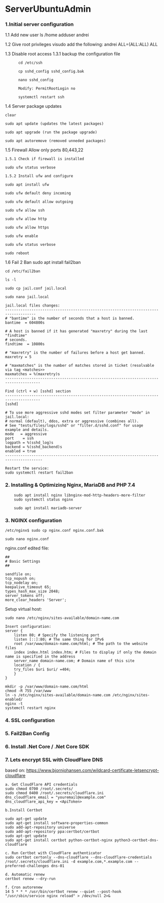 # ServerUbuntuAdmin

### 1.Initial server configuration
1.1 Add new user
    ls /home
    adduser andrei

1.2 Give root privileges
    visudo
    add the following: andrei ALL=(ALL:ALL) ALL
  
1.3 Disable root access
    1.3.1 backup the configuration file
          
          cd /etc/ssh
          
          cp sshd_config sshd_config.bak
          
          nano sshd_config
          
          Modify: PermitRootLogin no
          
          systemctl restart ssh

1.4 Server package updates
    
    clear
    
    sudo apt update (updates the latest packages)
    
    sudo apt upgrade (run the package upgrade)
    
    sudo apt autoremove (removed unneded packages)
    
1.5 Firewall
    Allow only ports 80,443,22
    
    1.5.1 Check if firewall is installed
    
    sudo ufw status verbose
    
    1.5.2 Install ufw and configure
    
    sudo apt install ufw
    
    sudo ufw default deny incoming
    
    sudo ufw default allow outgoing
    
    sudo ufw allow ssh
    
    sudo ufw allow http
    
    sudo ufw allow https
    
    sudo ufw enable
    
    sudo ufw status verbose
    
    sudo reboot
    
1.6 Fail 2 Ban
    sudo apt install fail2ban
    
    cd /etc/fail2ban
    
    ls -l
    
    sudo cp jail.conf jail.local
    
    sudo nano jail.local
    
    jail.local files changes:
    ------------------------------------------------------------------------------------
    # "bantime" is the number of seconds that a host is banned.
    bantime  = 604800s

    # A host is banned if it has generated "maxretry" during the last "findtime"
    # seconds.
    findtime  = 10800s

    # "maxretry" is the number of failures before a host get banned.
    maxretry = 5

    # "maxmatches" is the number of matches stored in ticket (resolvable via tag <matches>>
    maxmatches = %(maxretry)s
    --------------------------------------------------------------------------------------
    
    Find (ctrl + w) [sshd] section
    --------------------------------------------------------------------------------------
    [sshd]

    # To use more aggressive sshd modes set filter parameter "mode" in jail.local:
    # normal (default), ddos, extra or aggressive (combines all).
    # See "tests/files/logs/sshd" or "filter.d/sshd.conf" for usage example and details.
    mode   = aggressive
    port    = ssh
    logpath = %(sshd_log)s
    backend = %(sshd_backend)s
    enabled = true
    ---------------------------------------------------------------------------------------

    Restart the service:
    sudo systemctl restart fail2ban

### 2. Installing & Optimizing Nginx, MariaDB and PHP 7.4

        sudo apt install nginx libnginx-mod-http-headers-more-filter
        sudo systemctl status nginx
        
        sudo apt install mariadb-server

### 3. NGINX configuration

    /etc/nginx$ sudo cp nginx.conf nginx.conf.bak
    
    sudo nano nginx.conf
    
nginx.conf edited file:

    ##
    # Basic Settings
    ##

    sendfile on;
    tcp_nopush on;
    tcp_nodelay on;
    keepalive_timeout 65;
    types_hash_max_size 2048;
    server_tokens off;
    more_clear_headers 'Server';
    
Setup virtual host:

    sudo nano /etc/nginx/sites-available/domain-name.com
    
    Insert configuration:
    server {
        listen 80; # Specify the listening port
        listen [::]:80; # The same thing for IPv6
        root /var/www/domain-name.com/html; # The path to the website files
        index index.html index.htm; # Files to display if only the domain name is specified in the address
        server_name domain-name.com; # Domain name of this site
        location / {
        try_files $uri $uri/ =404;
        }
    }
    
    mkdir -p /var/www/domain-name.com/html
    chmod -R 755 /var/www
    ln -s /etc/nginx/sites-available/domain-name.com /etc/nginx/sites-enabled/
    nginx -t
    systemctl restart nginx

### 4. SSL configuration

### 5. Fail2Ban Config

### 6. Install .Net Core / .Net Core SDK

### 7. Lets encrypt SSL with CloudFlare DNS
based on: https://www.bjornjohansen.com/wildcard-certificate-letsencrypt-cloudflare

    a. Get CloudFlare API credentials
    sudo chmod 0700 /root/.secrets/
    sudo chmod 0400 /root/.secrets/cloudflare.ini
    dns_cloudflare_email = "youremail@example.com"
    dns_cloudflare_api_key = <ApiToken>
    
    b.Install Certbot
    
    sudo apt-get update
    sudo apt-get install software-properties-common
    sudo add-apt-repository universe
    sudo add-apt-repository ppa:certbot/certbot
    sudo apt-get update
    sudo apt-get install certbot python-certbot-nginx python3-certbot-dns-cloudflare
    
    c. Run Certbot with CloudFlare authenticator
    sudo certbot certonly --dns-cloudflare --dns-cloudflare-credentials /root/.secrets/cloudflare.ini -d example.com,*.example.com --preferred-challenges dns-01
    
    d. Automatic renew
    certbot renew --dry-run
    
    f. Cron autorenew
    14 5 * * * /usr/bin/certbot renew --quiet --post-hook "/usr/sbin/service nginx reload" > /dev/null 2>&
